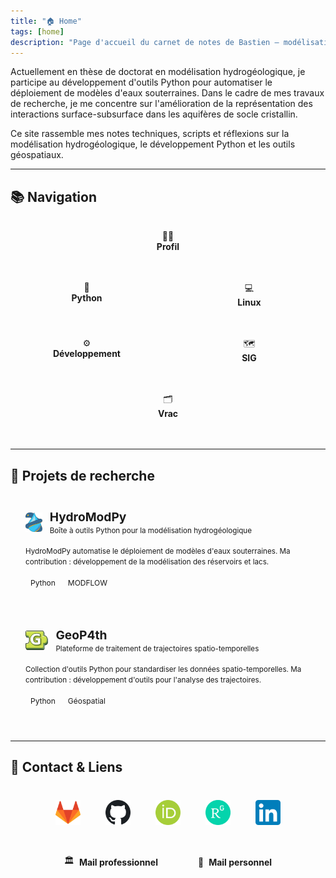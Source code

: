 ```yaml
---
title: "🏠 Home"
tags: [home]
description: "Page d'accueil du carnet de notes de Bastien – modélisation hydrogéologique, Python et outils géospatiaux"
---
```

Actuellement en thèse de doctorat en modélisation hydrogéologique, je participe au développement d'outils Python pour automatiser le déploiement de modèles d'eaux souterraines. Dans le cadre de mes travaux de recherche, je me concentre sur l'amélioration de la représentation des interactions surface-subsurface dans les aquifères de socle cristallin.

Ce site rassemble mes notes techniques, scripts et réflexions sur la modélisation hydrogéologique, le développement Python et les outils géospatiaux.

---
<style>
/* Désactive les popovers uniquement sur cette page */
.popover {
  display: none !important;
}
</style>

## 📚 Navigation

<div style="display: flex; flex-wrap: wrap; gap: 1rem; margin-bottom: 2rem;">
  <a href="/Notes/Profil/Profil" style="flex: 1 1 800px; border: 2px solid var(--lightgray); border-radius: 12px; padding: 1rem; background: var(--light); text-align: center; text-decoration: none; color: inherit;">
    👨‍🎓<br><strong style="color: var(--dark);">Profil</strong>
  </a>
  <a href="/notes/python" style="flex: 1 1 200px; border: 2px solid var(--lightgray); border-radius: 12px; padding: 1rem; background: var(--light); text-align: center; text-decoration: none; color: inherit;">
    🐍<br><strong style="color: var(--dark);">Python</strong>
  </a>
  <a href="/notes/linux" style="flex: 1 1 200px; border: 2px solid var(--lightgray); border-radius: 12px; padding: 1rem; background: var(--light); text-align: center; text-decoration: none; color: inherit;">
    💻<br><strong style="color: var(--dark);">Linux</strong>
  </a>
  <a href="/notes/dev" style="flex: 1 1 200px; border: 2px solid var(--lightgray); border-radius: 12px; padding: 1rem; background: var(--light); text-align: center; text-decoration: none; color: inherit;">
    ⚙️<br><strong style="color: var(--dark);">Développement</strong>
  </a>
  <a href="/notes/sig" style="flex: 1 1 200px; border: 2px solid var(--lightgray); border-radius: 12px; padding: 1rem; background: var(--light); text-align: center; text-decoration: none; color: inherit;">
    🗺️<br><strong style="color: var(--dark);">SIG</strong>
  </a>
  <a href="/notes/vrac" style="flex: 1 1 200px; border: 2px solid var(--lightgray); border-radius: 12px; padding: 1rem; background: var(--light); text-align: center; text-decoration: none; color: inherit;">
    🗂️<br><strong style="color: var(--dark);">Vrac</strong>
  </a>
</div>

---

## 🚀 Projets de recherche

<div style="display: flex; flex-wrap: wrap; gap: 1rem; margin-bottom: 2rem;">
  <a href="https://gitlab.com/Alex-Gauvain/HydroModPy/-/tree/dev?ref_type=heads" style="flex: 1 1 300px; border: 2px solid var(--lightgray); border-radius: 12px; padding: 1.5rem; background: var(--light); text-decoration: none; color: inherit; display: block;">
    <div style="display: flex; align-items: center; gap: 0.75rem; margin-bottom: 1rem;">
      <img src="assets/hydromodpy-logo.png" alt="HydroModPy" style="height: 32px; width: auto; object-fit: contain;">
      <div>
        <strong style="font-size: 1.2rem; color: var(--dark);">HydroModPy</strong><br>
        <small style="color: var(--gray);">Boîte à outils Python pour la modélisation hydrogéologique</small>
      </div>
    </div>
    <small style="color: var(--darkgray);">HydroModPy automatise le déploiement de modèles d'eaux souterraines. Ma contribution : développement de la modélisation des réservoirs et lacs.</small><br><br>
    <span style="background: var(--lightgray); color: var(--darkgray); padding: 0.2rem 0.5rem; border-radius: 8px; font-size: 0.75rem;">Python</span>
    <span style="background: var(--lightgray); color: var(--darkgray); padding: 0.2rem 0.5rem; border-radius: 8px; font-size: 0.75rem;">MODFLOW</span>
  </a>
  
  <a href="https://gitlab.com/AlexandreCoche/geop4th" style="flex: 1 1 300px; border: 2px solid var(--lightgray); border-radius: 12px; padding: 1.5rem; background: var(--light); text-decoration: none; color: inherit; display: block;">
    <div style="display: flex; align-items: center; gap: 0.75rem; margin-bottom: 1rem;">
      <img src="assets/geop4th-logo.png" alt="GeoP4th" style="height: 32px; width: auto; object-fit: contain;">
      <div>
        <strong style="font-size: 1.2rem; color: var(--dark);">GeoP4th</strong><br>
        <small style="color: var(--gray);">Plateforme de traitement de trajectoires spatio-temporelles</small>
      </div>
    </div>
    <small style="color: var(--darkgray);">Collection d'outils Python pour standardiser les données spatio-temporelles. Ma contribution : développement d'outils pour l'analyse des trajectoires.</small><br><br>
    <span style="background: var(--lightgray); color: var(--darkgray); padding: 0.2rem 0.5rem; border-radius: 8px; font-size: 0.75rem;">Python</span>
    <span style="background: var(--lightgray); color: var(--darkgray); padding: 0.2rem 0.5rem; border-radius: 8px; font-size: 0.75rem;">Géospatial</span>
  </a>
</div>

---

## 🔗 Contact & Liens

<div style="display: flex; justify-content: center; gap: 1.5rem; margin-top: 2rem; flex-wrap: wrap; align-items: center;">
  
  <a href="https://gitlab.com/Bastien_Boivin" style="display: block; padding: 0.5rem; border-radius: 8px; transition: transform 0.2s;">
    <img src="assets/gitlab-logo.png" alt="GitLab" style="width: 40px; height: 40px;">
  </a>
  
  <a href="https://github.com/bastien-boivin" style="display: block; padding: 0.5rem; border-radius: 8px; transition: transform 0.2s;">
    <img src="assets/github-logo.png" alt="GitHub" style="width: 40px; height: 40px;">
  </a>
  
  <a href="https://orcid.org/0009-0001-5738-3503" style="display: block; padding: 0.5rem; border-radius: 8px; transition: transform 0.2s;">
    <img src="assets/orcid-logo.png" alt="ORCID" style="width: 40px; height: 40px;">
  </a>
  
  <a href="https://www.researchgate.net/profile/Bastien-Boivin" style="display: block; padding: 0.5rem; border-radius: 8px; transition: transform 0.2s;">
    <img src="assets/researchgate-logo.png" alt="ResearchGate" style="width: 40px; height: 40px;">
  </a>
  
  <a href="https://www.linkedin.com/in/bastien-boivin/" style="display: block; padding: 0.5rem; border-radius: 8px; transition: transform 0.2s;">
    <img src="assets/linkedin-logo.png" alt="LinkedIn" style="width: 40px; height: 40px;">
  </a>
  
</div>

<div style="display: flex; justify-content: center; gap: 2rem; margin-top: 1.5rem; flex-wrap: wrap;">

  <a href="mailto:bastien.boivin@univ-rennes.fr" style="display: flex; align-items: center; gap: 0.5rem; padding: 0.75rem 1rem; border: 2px solid var(--lightgray); border-radius: 8px; background: var(--light); text-decoration: none; color: inherit;">
    🏛️
    <strong style="color: var(--dark);">Mail professionnel</strong>
  </a>
  
  <a href="mailto:bastien.boivin@proton.me" style="display: flex; align-items: center; gap: 0.5rem; padding: 0.75rem 1rem; border: 2px solid var(--lightgray); border-radius: 8px; background: var(--light); text-decoration: none; color: inherit;">
    📧
    <strong style="color: var(--dark);">Mail personnel</strong>
  </a>
</div>